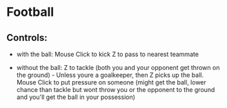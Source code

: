 # Football
## Controls:
- with the ball:
        Mouse Click to kick
        Z to pass to nearest teammate
        
- without the ball:
        Z to tackle (both you and your opponent get thrown on the ground) - Unless youre a goalkeeper, then Z picks up the ball.
        Mouse Click to put pressure on someone (might get the ball, lower chance than tackle but wont throw you or the opponent to the ground and you'll get the ball in your possession)
